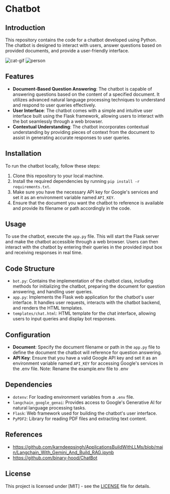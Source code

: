 # Chatbot 

## Introduction
This repository contains the code for a chatbot developed using Python. The chatbot is designed to interact with users, answer questions based on provided documents, and provide a user-friendly interface.

![cat-gif](https://i.pinimg.com/originals/ab/dc/be/abdcbe5fdef8ee78bdc312cda2b67df6.gif) ![person](https://media.licdn.com/dms/image/D5622AQETJHP2BTWgMA/feedshare-shrink_2048_1536/0/1707699779812?e=2147483647&v=beta&t=muxSQenGAz_xzkIAaSyr0uO4lpxvFh3WAYS5b0O_0mM)

## Features
- **Document-Based Question Answering**: The chatbot is capable of answering questions based on the content of a specified document. It utilizes advanced natural language processing techniques to understand and respond to user queries effectively.
- **User Interface**: The chatbot comes with a simple and intuitive user interface built using the Flask framework, allowing users to interact with the bot seamlessly through a web browser.
- **Contextual Understanding**: The chatbot incorporates contextual understanding by providing pieces of context from the document to assist in generating accurate responses to user queries.

## Installation
To run the chatbot locally, follow these steps:
1. Clone this repository to your local machine.
2. Install the required dependencies by running `pip install -r requirements.txt`.
3. Make sure you have the necessary API key for Google's services and set it as an environment variable named `API_KEY`.
4. Ensure that the document you want the chatbot to reference is available and provide its filename or path accordingly in the code.

## Usage
To use the chatbot, execute the `app.py` file. This will start the Flask server and make the chatbot accessible through a web browser. Users can then interact with the chatbot by entering their queries in the provided input box and receiving responses in real time.

## Code Structure
- `bot.py`: Contains the implementation of the chatbot class, including methods for initializing the chatbot, preparing the document for question answering, and handling user queries.
- `app.py`: Implements the Flask web application for the chatbot's user interface. It handles user requests, interacts with the chatbot backend, and renders the HTML templates.
- `templates/chat.html`: HTML template for the chat interface, allowing users to input queries and display bot responses.

## Configuration
- **Document**: Specify the document filename or path in the `app.py` file to define the document the chatbot will reference for question answering.
- **API Key**: Ensure that you have a valid Google API key and set it as an environment variable named `API_KEY` for accessing Google's services in the .env file. Note: Rename the example.env file to .env

## Dependencies
- `dotenv`: For loading environment variables from a `.env` file.
- `langchain_google_genai`: Provides access to Google's Generative AI for natural language processing tasks.
- `Flask`: Web framework used for building the chatbot's user interface.
- `PyPDF2`: Library for reading PDF files and extracting text content.

## References
- https://github.com/karndeepsingh/ApplicationsBuildWithLLMs/blob/main/Langchain_With_Gemini_And_Build_RAG.ipynb
- https://github.com/binary-hood/ChatBot

## License
This project is licensed under [MIT] - see the [LICENSE](LICENSE) file for details.
